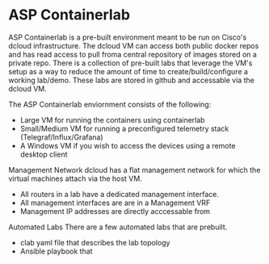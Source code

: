 # ASP Containerlab

ASP Containerlab is a pre-built environment meant to be run on Cisco's dcloud infrastructure.  The dcloud VM can access both public docker repos and has read access to pull froma  central repository of images stored on a private repo.  There is a collection of pre-built labs that leverage the VM's setup as a way to reduce the amount of time to create/build/configure a working lab/demo. These labs are stored in github and accessable via the dcloud VM. 


The ASP Containerlab enviornment consists of the following:
- Large VM for running the containers using containerlab
- Small/Medium VM for running a preconfigured telemetry stack (Telegraf/Influx/Grafana)
- A Windows VM if you wish to access the devices using a remote desktop client

Management Network
dcloud has a flat management network for which the virtual machines attach via the host VM.  
- All routers in a lab have a dedicated management interface. 
- All management interfaces are are in a Management VRF
- Management IP addresses are directly acccessable from 

Automated Labs
There are a few automated labs that are prebuilt.  
- clab yaml file that describes the lab topology
- Ansible playbook that  